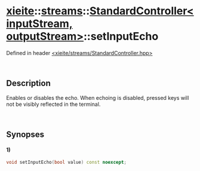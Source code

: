 # [xieite](../../../xieite.md)\:\:[streams](../../../streams.md)\:\:[StandardController\<inputStream, outputStream\>](../../StandardController.md)\:\:setInputEcho
Defined in header [<xieite/streams/StandardController.hpp>](../../../../include/xieite/streams/StandardController.hpp)

&nbsp;

## Description
Enables or disables the echo. When echoing is disabled, pressed keys will not be visibly reflected in the terminal.

&nbsp;

## Synopses
#### 1)
```cpp
void setInputEcho(bool value) const noexcept;
```
